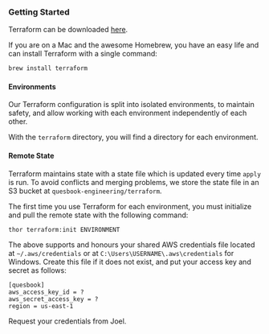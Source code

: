 ### Getting Started

Terraform can be downloaded [here](https://www.terraform.io/downloads.html).

If you are on a Mac and the awesome Homebrew, you have an easy life and can install Terraform with
a single command:

```bash
brew install terraform
```


#### Environments

Our Terraform configuration is split into isolated environments, to maintain safety, and allow
working with each environment independently of each other.

With the `terraform` directory, you will find a directory for each environment.


#### Remote State

Terraform maintains state with a state file which is updated every time `apply` is run. To avoid
conflicts and merging problems, we store the state file in an S3 bucket at
`quesbook-engineering/terraform`.

The first time you use Terraform for each environment, you must initialize and pull the remote state
with the following command:

```bash
thor terraform:init ENVIRONMENT
```

The above supports and honours your shared AWS credentials file located at `~/.aws/credentials` or
at `C:\Users\USERNAME\.aws\credentials` for Windows. Create this file if it does not exist, and put
your access key and secret as follows:

```
[quesbook]
aws_access_key_id = ?
aws_secret_access_key = ?
region = us-east-1
```

Request your credentials from Joel.
